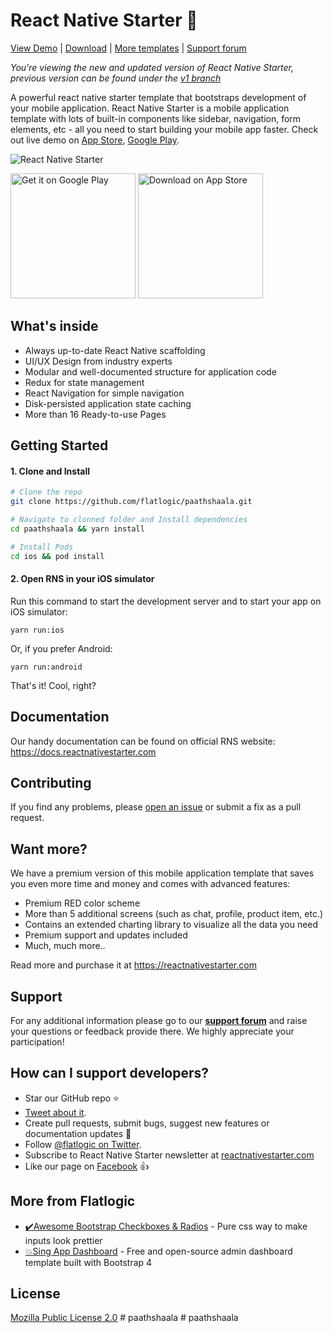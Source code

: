 # React Native Starter 🚀

[View Demo](https://play.google.com/store/apps/details?id=com.reactnativestarter.upd) | [Download](https://github.com/flatlogic/paathshaala.git) | [More templates](https://flatlogic.com/templates) | [Support forum](https://flatlogic.com/forum)

*You're viewing the new and updated version of React Native Starter, previous version can be found under the [v1 branch](https://github.com/flatlogic/paathshaala/tree/v1)*

A powerful react native starter template that bootstraps development of your mobile application. React Native Starter is a mobile application template with lots of built-in components like sidebar, navigation, form elements, etc - all you need to start building your mobile app faster. Check out live demo on [App Store](https://play.google.com/store/apps/details?id=com.reactnativestarter.lite), [Google Play](https://play.google.com/store/apps/details?id=com.reactnativestarter.app).

![React Native Starter](https://i.imgur.com/vcz4bU6.png)

<a href='https://play.google.com/store/apps/details?id=com.reactnativestarter.upd'><img width="200" alt='Get it on Google Play' src='https://play.google.com/intl/en_us/badges/images/generic/en_badge_web_generic.png'/></a>
<a href='https://play.google.com/store/apps/details?id=com.reactnativestarter.upd'><img width="200" alt='Download on App Store' src='https://i.imgur.com/7IxtMV0.png'/></a>

## What's inside

- Always up-to-date React Native scaffolding
- UI/UX Design from industry experts
- Modular and well-documented structure for application code
- Redux for state management
- React Navigation for simple navigation
- Disk-persisted application state caching
- More than 16 Ready-to-use Pages

## Getting Started

#### 1. Clone and Install

```bash
# Clone the repo
git clone https://github.com/flatlogic/paathshaala.git

# Navigate to clonned folder and Install dependencies
cd paathshaala && yarn install

# Install Pods
cd ios && pod install
```

#### 2. Open RNS in your iOS simulator

Run this command to start the development server and to start your app on iOS simulator:
```
yarn run:ios
```

Or, if you prefer Android:
```
yarn run:android
```

That's it! Cool, right?

## Documentation

Our handy documentation can be found on official RNS website: https://docs.reactnativestarter.com 

## Contributing

If you find any problems, please [open an issue](https://github.com/flatlogic/paathshaala/issues/new) or submit a fix as a pull request.

## Want more?

We have a premium version of this mobile application template that saves you even more time and money and comes with advanced features:
- Premium RED color scheme
- More than 5 additional screens (such as chat, profile, product item, etc.)
- Contains an extended charting library to visualize all the data you need
- Premium support and updates included
- Much, much more..

Read more and purchase it at https://reactnativestarter.com

## Support
For any additional information please go to our [**support forum**](https://flatlogic.com/forum) and raise your questions or feedback provide there. We highly appreciate your participation!

## How can I support developers?
- Star our GitHub repo :star:
- [Tweet about it](https://twitter.com/intent/tweet?text=Amazing%20Mobile%20Application%20Template%20built%20with%20React%20Native!&url=https://github.com/flatlogic/paathshaala&via=flatlogic).
- Create pull requests, submit bugs, suggest new features or documentation updates :wrench:
- Follow [@flatlogic on Twitter](https://twitter.com/flatlogic).
- Subscribe to React Native Starter newsletter at [reactnativestarter.com](https://reactnativestarter.com/)
- Like our page on [Facebook](https://www.facebook.com/flatlogic/) :thumbsup:

## More from Flatlogic
- [✔️Awesome Bootstrap Checkboxes & Radios](https://github.com/flatlogic/awesome-bootstrap-checkbox) - Pure css way to make inputs look prettier
- [💥Sing App Dashboard](https://github.com/flatlogic/sing-app) - Free and open-source admin dashboard template built with Bootstrap 4 

## License

[Mozilla Public License 2.0](LICENSE)
#   p a a t h s h a a l a  
 #   p a a t h s h a a l a  
 